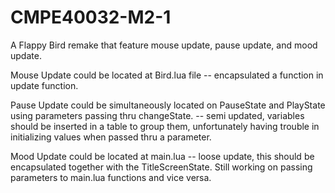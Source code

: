# CMPE40032-M2-1
 A Flappy Bird remake that feature mouse update, pause update, and mood update.

 Mouse Update could be located at Bird.lua file -- encapsulated a function in update function.

 Pause Update could be simultaneously located on PauseState and PlayState using parameters passing thru changeState. -- semi updated, variables should be inserted in a table to group them, unfortunately having trouble in initializing values when passed thru a parameter. 

 Mood Update could be located at main.lua -- loose update, this should be encapsulated together with the TitleScreenState. Still working on passing parameters to main.lua functions and vice versa.
